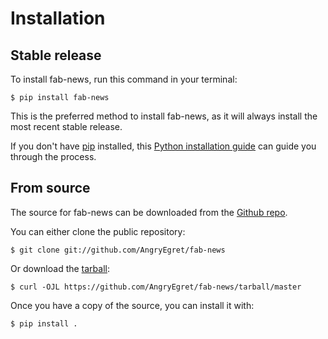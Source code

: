 # Installation

## Stable release

To install fab-news, run this command in your
terminal:

``` console
$ pip install fab-news
```

This is the preferred method to install fab-news, as it will always install the most recent stable release.

If you don't have [pip][] installed, this [Python installation guide][]
can guide you through the process.

## From source

The source for fab-news can be downloaded from
the [Github repo][].

You can either clone the public repository:

``` console
$ git clone git://github.com/AngryEgret/fab-news
```

Or download the [tarball][]:

``` console
$ curl -OJL https://github.com/AngryEgret/fab-news/tarball/master
```

Once you have a copy of the source, you can install it with:

``` console
$ pip install .
```

  [pip]: https://pip.pypa.io
  [Python installation guide]: http://docs.python-guide.org/en/latest/starting/installation/
  [Github repo]: https://github.com/%7B%7B%20cookiecutter.github_username%20%7D%7D/%7B%7B%20cookiecutter.project_slug%20%7D%7D
  [tarball]: https://github.com/%7B%7B%20cookiecutter.github_username%20%7D%7D/%7B%7B%20cookiecutter.project_slug%20%7D%7D/tarball/master
